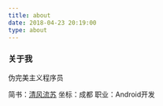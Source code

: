 ```yaml
---
title: about
date: 2018-04-23 20:19:00
type: about
---
```


### 关于我
伪完美主义程序员

简书：[清风流苏](https://www.jianshu.com/u/b2eda9f3035a)
坐标：成都
职业：Android开发
